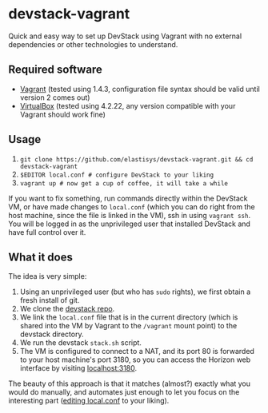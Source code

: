 # devstack-vagrant

Quick and easy way to set up DevStack using Vagrant with no external dependencies or other technologies to understand.

## Required software
- [Vagrant](http://www.vagrantup.com/) (tested using 1.4.3, configuration file syntax should be valid until version 2 comes out)
- [VirtualBox](https://www.virtualbox.org/) (tested using 4.2.22, any version compatible with your Vagrant should work fine)

## Usage

1. `git clone https://github.com/elastisys/devstack-vagrant.git && cd devstack-vagrant`
2. `$EDITOR local.conf # configure DevStack to your liking`
3. `vagrant up # now get a cup of coffee, it will take a while`

If you want to fix something, run commands directly within the DevStack VM, or have made changes to `local.conf` (which you can do right from the host machine, since the file is linked in the VM), ssh in using `vagrant ssh`. You will be logged in as the unprivileged user that installed DevStack and have full control over it.

## What it does

The idea is very simple:

1. Using an unprivileged user (but who has `sudo` rights), we first obtain a fresh install of git.
2. We clone the [devstack repo](https://github.com/openstack-dev/devstack.git).
3. We link the `local.conf` file that is in the current directory (which is shared into the VM by Vagrant to the `/vagrant` mount point) to the devstack directory.
4. We run the devstack `stack.sh` script.
5. The VM is configured to connect to a NAT, and its port 80 is forwarded to your host machine's port 3180, so you can access the Horizon web interface by visiting [localhost:3180](http://localhost:3180/).

The beauty of this approach is that it matches (almost?) exactly what you would do manually, and automates just enough to let you focus on the interesting part ([editing local.conf](http://devstack.org/configuration.html) to your liking).
